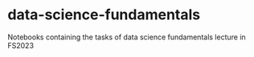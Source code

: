 # data-science-fundamentals
Notebooks containing the tasks of data science fundamentals lecture in FS2023
